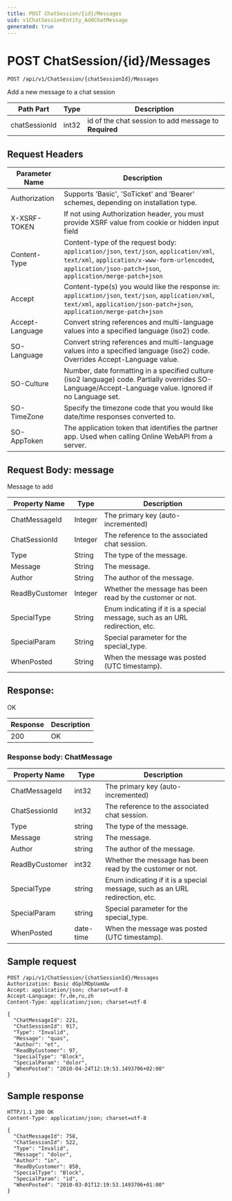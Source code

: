 ```yaml
---
title: POST ChatSession/{id}/Messages
uid: v1ChatSessionEntity_AddChatMessage
generated: true
---
```


# POST ChatSession/{id}/Messages

```http
POST /api/v1/ChatSession/{chatSessionId}/Messages
```

Add a new message to a chat session






| Path Part | Type | Description |
|-----------|------|-------------|
| chatSessionId | int32 | id of the chat session to add message to **Required** |



## Request Headers

| Parameter Name | Description |
|----------------|-------------|
| Authorization  | Supports 'Basic', 'SoTicket' and 'Bearer' schemes, depending on installation type. |
| X-XSRF-TOKEN   | If not using Authorization header, you must provide XSRF value from cookie or hidden input field |
| Content-Type | Content-type of the request body: `application/json`, `text/json`, `application/xml`, `text/xml`, `application/x-www-form-urlencoded`, `application/json-patch+json`, `application/merge-patch+json` |
| Accept         | Content-type(s) you would like the response in: `application/json`, `text/json`, `application/xml`, `text/xml`, `application/json-patch+json`, `application/merge-patch+json` |
| Accept-Language | Convert string references and multi-language values into a specified language (iso2) code. |
| SO-Language | Convert string references and multi-language values into a specified language (iso2) code. Overrides Accept-Language value. |
| SO-Culture | Number, date formatting in a specified culture (iso2 language) code. Partially overrides SO-Language/Accept-Language value. Ignored if no Language set. |
| SO-TimeZone | Specify the timezone code that you would like date/time responses converted to. |
| SO-AppToken | The application token that identifies the partner app. Used when calling Online WebAPI from a server. |

## Request Body: message 

Message to add 

| Property Name | Type |  Description |
|----------------|------|--------------|
| ChatMessageId | Integer | The primary key (auto-incremented) |
| ChatSessionId | Integer | The reference to the associated chat session. |
| Type | String | The type of the message. |
| Message | String | The message. |
| Author | String | The author of the message. |
| ReadByCustomer | Integer | Whether the message has been read by the customer or not. |
| SpecialType | String | Enum indicating if it is a special message, such as an URL redirection, etc. |
| SpecialParam | String | Special parameter for the special_type. |
| WhenPosted | String | When the message was posted (UTC timestamp). |

## Response:

OK

| Response | Description |
|----------------|-------------|
| 200 | OK |

### Response body: ChatMessage

| Property Name | Type |  Description |
|----------------|------|--------------|
| ChatMessageId | int32 | The primary key (auto-incremented) |
| ChatSessionId | int32 | The reference to the associated chat session. |
| Type | string | The type of the message. |
| Message | string | The message. |
| Author | string | The author of the message. |
| ReadByCustomer | int32 | Whether the message has been read by the customer or not. |
| SpecialType | string | Enum indicating if it is a special message, such as an URL redirection, etc. |
| SpecialParam | string | Special parameter for the special_type. |
| WhenPosted | date-time | When the message was posted (UTC timestamp). |

## Sample request

```http!
POST /api/v1/ChatSession/{chatSessionId}/Messages
Authorization: Basic dGplMDpUamUw
Accept: application/json; charset=utf-8
Accept-Language: fr,de,ru,zh
Content-Type: application/json; charset=utf-8

{
  "ChatMessageId": 221,
  "ChatSessionId": 917,
  "Type": "Invalid",
  "Message": "quas",
  "Author": "et",
  "ReadByCustomer": 97,
  "SpecialType": "Block",
  "SpecialParam": "dolor",
  "WhenPosted": "2010-04-24T12:19:53.1493706+02:00"
}
```

## Sample response

```http_
HTTP/1.1 200 OK
Content-Type: application/json; charset=utf-8

{
  "ChatMessageId": 758,
  "ChatSessionId": 522,
  "Type": "Invalid",
  "Message": "dolor",
  "Author": "in",
  "ReadByCustomer": 850,
  "SpecialType": "Block",
  "SpecialParam": "id",
  "WhenPosted": "2010-03-01T12:19:53.1493706+01:00"
}
```